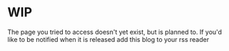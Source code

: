 # WIP

The page you tried to access doesn't yet exist, but is planned to. 
If you'd like to be notified when it is released add this blog to your rss reader
